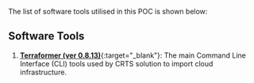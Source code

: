 The list of software tools utilised in this POC is shown below:

## Software Tools

1. [**Terraformer (ver 0.8.13)**](https://github.com/GoogleCloudPlatform/terraformer){:target="_blank"}: The main Command Line Interface (CLI) tools used by CRTS solution to import cloud infrastructure. 
